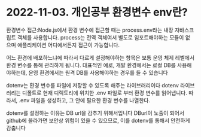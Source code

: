 # 2022-11-03. 개인공부 환경변수 env란? #

환경변수 접근:Node.js에서 환경 변수에 접근할 때는 process.env라는 내장 자바스크립트 객체를 사용합니다. 
process는 전역 객체여서 별도로 임포트해야하는 모듈이 없으며 애플리케이션 어디에서든지 접근이 가능합니다.

어느 환경에 배포하느냐에 따라서 다르게 설정해야하는 항목은 보통 운영 체제 레벨에서 환경 변수를 통해 관리하게 됩니다.
대표적인 예로, 개발 환경에서는 로컬 DB를 사용해야하는데, 운영 환경에서는 원격 DB를 사용해야하는 경우를 들 수 있습니다

dotenv는 환경 변수를 파일에 저장할 수 있도록 해주는 라이브러리이다
dotenv 라이브러리는 디폴트로 현재 디렉토리에 위치한 .env 파일로 부터 환경 변수를 읽어냅니다. 따라서, 
.env 파일을 생성하고, 그 안에 필요한 환경 변수를 나열한다.

dotenv를 설정하는 이유는 DB url을 감추기 위해서입니다
DBurl이 노출이 되어서 github에 올라가면 보안상 위험이 있을 수 있으므로, 이를 dotenv를 통해서 안전하게 감춥니다